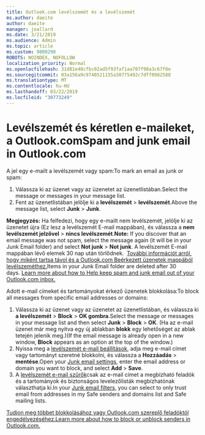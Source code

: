 ```yaml
---
title: Outlook.com levélszemét és a levélszemét
ms.author: daeite
author: daeite
manager: joallard
ms.date: 3/21/2019
ms.audience: Admin
ms.topic: article
ms.custom: 9000290
ROBOTS: NOINDEX, NOFOLLOW
localization_priority: Normal
ms.openlocfilehash: 31d81e48cfbc02ad5f93faf1aa707f98a3c67f8e
ms.sourcegitcommit: 03a156a9c9740521155a30775492c7dff0982588
ms.translationtype: MT
ms.contentlocale: hu-HU
ms.lasthandoff: 03/22/2019
ms.locfileid: "30773249"
---
```

# <a name="spam-and-junk-email-in-outlookcom"></a><span data-ttu-id="a31c4-102">Levélszemét és kéretlen e-maileket, a Outlook.com</span><span class="sxs-lookup"><span data-stu-id="a31c4-102">Spam and junk email in Outlook.com</span></span>

<span data-ttu-id="a31c4-103">A jel egy e-mailt a levélszemét vagy spam:</span><span class="sxs-lookup"><span data-stu-id="a31c4-103">To mark an email as junk or spam:</span></span>

1. <span data-ttu-id="a31c4-104">Válassza ki az üzenet vagy az üzenetet az üzenetlistában.</span><span class="sxs-lookup"><span data-stu-id="a31c4-104">Select the message or messages in your message list.</span></span>
1. <span data-ttu-id="a31c4-105">Fent az üzenetlistában jelölje ki a **levélszemét** > **levélszemét**.</span><span class="sxs-lookup"><span data-stu-id="a31c4-105">Above the message list, select **Junk** > **Junk**.</span></span>

<span data-ttu-id="a31c4-106">**Megjegyzés:** Ha felfedezi, hogy egy e-mailt nem levélszemét, jelölje ki az üzenetet újra (Ez lesz a levélszemét E-mail mappában), és válassza a **nem levélszemét jelzővel** > **nincs levélszemét**.</span><span class="sxs-lookup"><span data-stu-id="a31c4-106">**Note:** If you discover that an email message was not spam, select the message again (it will be in your Junk Email folder) and select **Not junk** > **Not junk**.</span></span> <span data-ttu-id="a31c4-107">A levélszemét E-mail mappában lévő elemek 30 nap után törlődnek.  [További információt arról, hogy miként tartsa távol és a Outlook.com Beérkezett üzenetek mappából levélszeméthez.](https://support.office.com/article/a3ece97b-82f8-4a5e-9ac3-e92fa6427ae4)</span><span class="sxs-lookup"><span data-stu-id="a31c4-107">Items in your Junk Email folder are deleted after 30 days. [Learn more about how to Help keep spam and junk email out of your Outlook.com inbox.](https://support.office.com/article/a3ece97b-82f8-4a5e-9ac3-e92fa6427ae4)</span></span>

<span data-ttu-id="a31c4-108">Adott e-mail címeket és tartományokat érkező üzenetek blokkolása:</span><span class="sxs-lookup"><span data-stu-id="a31c4-108">To block all messages from specific email addresses or domains:</span></span>

1. <span data-ttu-id="a31c4-109">Válassza ki az üzenet vagy az üzenetet az üzenetlistában, és válassza ki **a levélszemét** > **Block** > **OK gombra**.</span><span class="sxs-lookup"><span data-stu-id="a31c4-109">Select the message or messages in your message list and then select **Junk** > **Block** > **OK**.</span></span> <span data-ttu-id="a31c4-110">(Ha az e-mail üzenet már meg nyitva egy új ablakban **blokk** egy lehetőséget az ablak tetején jelenik meg.)</span><span class="sxs-lookup"><span data-stu-id="a31c4-110">(If the email message is already open in a new window, **Block** appears as an option at the top of the window.)</span></span>
1. <span data-ttu-id="a31c4-111">Nyissa meg a [levélszemét e-mail beállítások](https://outlook.live.com/mail/options/mail/junkEmail/blockedSendersAndDomainsV2), adja meg e-mail címet vagy tartományt szeretné blokkolni, és válassza a **Hozzáadás** > **mentése**.</span><span class="sxs-lookup"><span data-stu-id="a31c4-111">Open your [Junk email settings](https://outlook.live.com/mail/options/mail/junkEmail/blockedSendersAndDomainsV2), enter the email address or domain you want to block, and select **Add** > **Save**.</span></span>
1. <span data-ttu-id="a31c4-112">A [levélszemét e-mail szűrők](https://outlook.live.com/mail/options/mail/junkEmail/filtersOption)csak az e-mail címet a megbízható feladók és a tartományok és biztonságos levelezőlisták megbízhatónak választhatja ki.</span><span class="sxs-lookup"><span data-stu-id="a31c4-112">In your [Junk email filters](https://outlook.live.com/mail/options/mail/junkEmail/filtersOption), you can select to only trust email from addresses in my Safe senders and domains list and Safe mailing lists.</span></span>

[<span data-ttu-id="a31c4-113">Tudjon meg többet blokkolásához vagy Outlook.com szereplő feladóktól engedélyezéséhez.</span><span class="sxs-lookup"><span data-stu-id="a31c4-113">Learn more about how to block or unblock senders in Outlook.com.</span></span>](https://support.office.com/article/afba1c94-77bb-4f50-8b85-057cf52f4d5e)